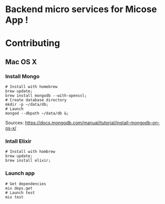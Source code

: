 # Backend micro services for Micose App !

# Contributing
## Mac OS X
### Install Mongo
```shell
# Install with homebrew
brew update;
brew install mongodb --with-openssl;
# Create database directory
mkdir -p ~/data/db;
# Launch 
mongod --dbpath ~/data/db &;
```

Sources: https://docs.mongodb.com/manual/tutorial/install-mongodb-on-os-x/

### Intall Elixir
```shell
# Install with hombrew
brew update;
brew install elixir;
```

### Launch app
```shell
# Get dependencies
mix deps.get
# Launch test
mix test
```